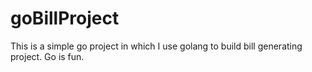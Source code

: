 # goBillProject
This is a simple go project in which I use golang to build bill generating project.
Go is fun.
